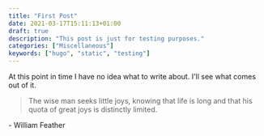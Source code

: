 ```yaml
---
title: "First Post"
date: 2021-03-17T15:11:13+01:00
draft: true
description: "This post is just for testing purposes."
categories: ["Miscellaneous"]
keywords: ["hugo", "static", "testing"]
---
```


At this point in time I have no idea what to write about. I'll see what comes out of it.

> The wise man seeks little joys, knowing that life is long and that his quota of great joys is distinctly limited.

\- William Feather


